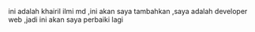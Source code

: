 ini adalah khairil ilmi md
,ini akan saya tambahkan
,saya adalah developer web
,jadi ini akan saya perbaiki lagi
